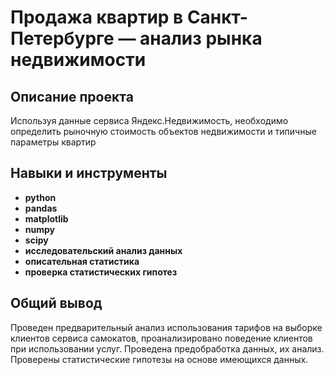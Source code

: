 # Продажа квартир в Санкт-Петербурге — анализ рынка недвижимости


## Описание проекта

Используя данные сервиса Яндекс.Недвижимость, необходимо определить рыночную стоимость объектов недвижимости и типичные параметры квартир


## Навыки и инструменты

- **python**
- **pandas**
- **matplotlib**
- **numpy**
- **scipy**
- **исследовательский анализ данных**
- **описательная статистика**
- **проверка статистических гипотез**


## 

## Общий вывод

Проведен предварительный анализ использования тарифов на выборке клиентов сервиса самокатов, проанализировано поведение клиентов при использовании услуг. Проведена предобработка данных, их анализ. Проверены статистические гипотезы на основе имеющихся данных.

